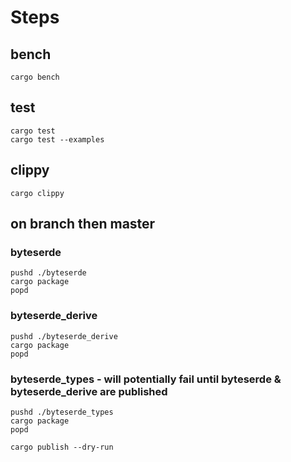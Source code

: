 # Steps
## bench
```shell
cargo bench
```

## test
```shell
cargo test
cargo test --examples
```

## clippy
```shell
cargo clippy
```

## on branch then master
### byteserde
```shell
pushd ./byteserde 
cargo package
popd
```
### byteserde_derive
```shell
pushd ./byteserde_derive 
cargo package
popd
```

### byteserde_types - will potentially fail until byteserde & byteserde_derive are published
```shell
pushd ./byteserde_types 
cargo package
popd
```

```shell
cargo publish --dry-run
```